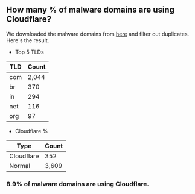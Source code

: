 ## How many % of malware domains are using Cloudflare?


We downloaded the malware domains from [here](https://urlhaus.abuse.ch) and filter out duplicates.
Here's the result.


[//]: # (start replacement)


- Top 5 TLDs

| TLD | Count |
| --- | --- |
| com | 2,044 |
| br | 370 |
| in | 294 |
| net | 116 |
| org | 97 |


- Cloudflare %

| Type | Count |
| --- | --- |
| Cloudflare | 352 |
| Normal | 3,609 |


### 8.9% of malware domains are using Cloudflare.